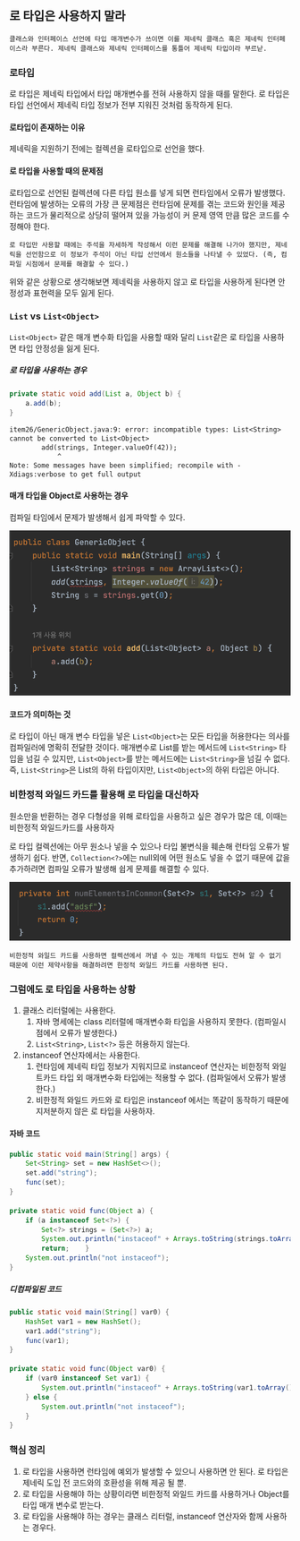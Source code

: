 ## 로 타입은 사용하지 말라

```ad-note
클래스와 인터페이스 선언에 타입 매개변수가 쓰이면 이를 제네릭 클래스 혹은 제네릭 인터페이스라 부른다. 제네릭 클래스와 제네릭 인터페이스를 통틀어 제네릭 타입이라 부르낟.
```

### 로타입
로 타입은 제네릭 타입에서 타입 매개변수를 전혀 사용하지 않을 때를 말한다. 로 타입은 타입 선언에서 제네릭 타입 정보가 전부 지워진 것처럼 동작하게 된다.

#### 로타입이 존재하는 이유
제네릭을 지원하기 전에는 컬렉션을 로타입으로 선언을 했다.

#### 로 타입을 사용할 때의 문제점
로타입으로 선언된 컬렉션에 다른 타입 원소를 넣게 되면 런타임에서 오류가 발생했다. 런타임에 발생하는 오류의 가장 큰 문제점은 런타임에 문제를 겪는 코드와 원인을 제공하는 코드가 물리적으로 상당히 떨어져 있을 가능성이 커 문제 영역 만큼 많은 코드를 수정해야 한다.

```ad-note
로 타입만 사용할 때에는 주석을 자세하게 작성해서 이런 문제를 해결해 나가야 했지만, 제네릭을 선언함으로 이 정보가 주석이 아닌 타입 선언에서 원소들을 나타낼 수 있었다. (즉, 컴파일 시점에서 문제를 해결할 수 있다.)
```

위와 같은 상황으로 생각해보면 제네릭을 사용하지 않고 로 타입을 사용하게 된다면 안정성과 표현력을 모두 잃게 된다.

### `List` vs `List<Object>`
`List<Object>`  같은 매개 변수화 타입을 사용할 때와 달리 `List`같은 로 타입을 사용하면 타입 안정성을 잃게 된다.

##### 로 타입을 사용하는 경우
```java
private static void add(List a, Object b) {  
    a.add(b);  
}
```

```
item26/GenericObject.java:9: error: incompatible types: List<String> cannot be converted to List<Object>
        add(strings, Integer.valueOf(42));
            ^
Note: Some messages have been simplified; recompile with -Xdiags:verbose to get full output

```

#### 매개 타입을 Object로 사용하는 경우
컴파일 타임에서 문제가 발생해서 쉽게 파악할 수 있다.

![1](/Effective-Java/item26/1.png)

#### 코드가 의미하는 것
로 타입이 아닌 매개 변수 타입을 넣은 `List<Object>`는 모든 타입을 허용한다는 의사를 컴파일러에 명확히 전달한 것이다. 매개변수로 List를 받는 메서드에 `List<String>` 타입을 넘길 수 있지만, `List<Object>`를 받는 메서드에는 `List<String>`을 넘길 수 없다. 즉, `List<String>`은 List의 하위 타입이지만, `List<Object>`의 하위 타입은 아니다.

### 비한정적 와일드 카드를 활용해 로 타입을 대신하자
원소만을 반환하는 경우 다형성을 위해 로타입을 사용하고 싶은 경우가 많은 데, 이때는 비한정적 와일드카드를 사용하자

로 타입 컬렉션에는 아무 원소나 넣을 수 있으나 타입 불변식을 훼손해 런타임 오류가 발생하기 쉽다. 반면, `Collection<?>`에는 null외에 어떤 원소도 넣을 수 없기 때문에 값을 추가하려면 컴파일 오류가 발생해 쉽게 문제를 해결할 수 있다.

![2](/Effective-Java/item26/2.png)

```ad-note
비한정적 와일드 카드를 사용하면 컬렉션에서 꺼낼 수 있는 개체의 타입도 전혀 알 수 없기 때문에 이런 제약사항을 해결하려면 한정적 와일드 카드를 사용하면 된다.
```

### 그럼에도 로 타입을 사용하는 상황
1. 클래스 리터럴에는 사용한다.
    1. 자바 명세에는 class 리터럴에 매개변수화 타입을 사용하지 못한다. (컴파일시점에서 오류가 발생한다.)
    2. `List<String>`, `List<?>` 등은 허용하지 않는다.
2. instanceof 연산자에서는 사용한다.
    1. 런타임에 제네릭 타입 정보가 지워지므로 instanceof 연산자는 비한정적 와일트카드 타입 외 매개변수화 타입에는 적용할 수 없다. (컴파일에서 오류가 발생한다.)
    2. 비한정적 와일드 카드와 로 타입은 instanceof 에서는 똑같이 동작하기 때문에 지저분하지 않은 로 타입을 사용하자.

#### 자바 코드
```java
public static void main(String[] args) {  
    Set<String> set = new HashSet<>();  
    set.add("string");  
    func(set);  
}  
  
private static void func(Object a) {  
    if (a instanceof Set<?>) {  
        Set<?> strings = (Set<?>) a;  
        System.out.println("instaceof" + Arrays.toString(strings.toArray()));  
        return;    }  
    System.out.println("not instaceof");  
}
```

##### 디컴파일된 코드
```java
public static void main(String[] var0) {  
    HashSet var1 = new HashSet();  
    var1.add("string");  
    func(var1);  
}  
  
private static void func(Object var0) {  
    if (var0 instanceof Set var1) {  
        System.out.println("instaceof" + Arrays.toString(var1.toArray()));  
    } else {  
        System.out.println("not instaceof");  
    }  
}
```

### 핵심 정리
1. 로 타입을 사용하면 런타임에 예외가 발생할 수 있으니 사용하면 안 된다. 로 타입은 제네릭 도입 전 코드와의 호환성을 위해 제공 될 뿐.
2. 로 타입을 사용해야 하는 상황이라면 비한정적 와일드 카드를 사용하거나 Object를 타입 매개 변수로 받는다.
3. 로 타입을 사용해야 하는 경우는 클래스 리터럴, instanceof 연산자와 함께 사용하는 경우다.
